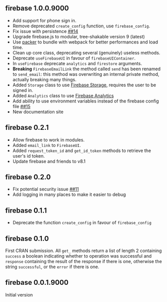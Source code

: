 ## firebase 1.0.0.9000

- Add support for phone sign in.
- Remove deprecated `create_config` function, use
`firebase_config`.
- Fix issue with persistence 
[##14](https://github.com/JohnCoene/firebase/issues/14)
- Upgrade firebase.js to modular, tree-shakable version 9 (latest)
- Use [packer](https://packer.john-coene.com/) to bundle with
webpack for better performances and load time.
- Clean up core class, deprecating several (genuinely) useless
methods.
- Deprecate `useFirebaseUI` in favour of `firebaseUIContainer`.
- In `useFirebase` deprecate `analytics` and `firestore` arguments.
- **Breaking** `FirebaseEmailLink` the method called `send` has been
renamed to `send_email`: this method was overwriting an internal 
private method, actually breaking many things.
- Added `Storage` class to use 
[Firebase Storage](https://firebase.google.com/docs/storage),
requires the user to be signed in.
- Added `Analytics` class to use 
[Firebase Analytics](https://firebase.google.com/docs/analytics)
- Add ability to use environment variables instead of the firebase
config file
[##15](https://github.com/JohnCoene/firebase/issues/15)
- New documentation site

## firebase 0.2.1

- Allow firebase to work in modules.
- Added `email_link` to `FirebaseUI`.
- Added `request_token_id` and `get_id_token` methods
to retrieve the user's id token.
- Update firebase and friends to v8.1

## firebase 0.2.0

- Fix potential security issue [##11](https://github.com/JohnCoene/firebase/issues/11)
- Add logging in many places to make it easier to debug

## firebase 0.1.1

- Deprecate the function `create_config` in favour of
`firebase_config`

## firebase 0.1.0

First CRAN submission. All `get_` methods return a list of length 2 containing `success` a boolean indicating whether to operation was successful and `response` containing the result of the response if there is one, otherwise the string `successful`, or the `error` if there is one.

## firebase 0.0.1.9000

Initial version
